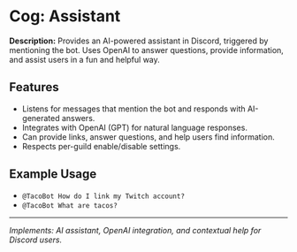 # Cog: Assistant

**Description:**
Provides an AI-powered assistant in Discord, triggered by mentioning the bot. Uses OpenAI to answer questions, provide information, and assist users in a fun and helpful way.

## Features

- Listens for messages that mention the bot and responds with AI-generated answers.
- Integrates with OpenAI (GPT) for natural language responses.
- Can provide links, answer questions, and help users find information.
- Respects per-guild enable/disable settings.

## Example Usage
- `@TacoBot How do I link my Twitch account?`
- `@TacoBot What are tacos?`

---

*Implements: AI assistant, OpenAI integration, and contextual help for Discord users.*
